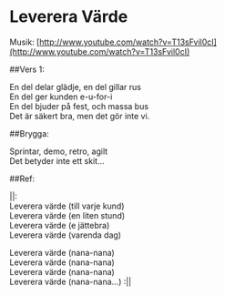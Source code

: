 Leverera Värde
==============

Musik: [http://www.youtube.com/watch?v=T13sFvil0cI](http://www.youtube.com/watch?v=T13sFvil0cI)

##Vers 1:

En del delar glädje, en del gillar rus  
En del ger kunden e-u-for-i  
En del bjuder på fest, och massa bus  
Det är säkert bra, men det gör inte vi.  

##Brygga:

Sprintar, demo, retro, agilt  
Det betyder inte ett skit...

##Ref:

||:   
Leverera värde (till varje kund)  
Leverera värde (en liten stund)  
Leverera värde (e jättebra)  
Leverera värde (varenda dag)  

Leverera värde (nana-nana)  
Leverera värde (nana-nana)  
Leverera värde (nana-nana)  
Leverera värde (nana-nana...)  :||
